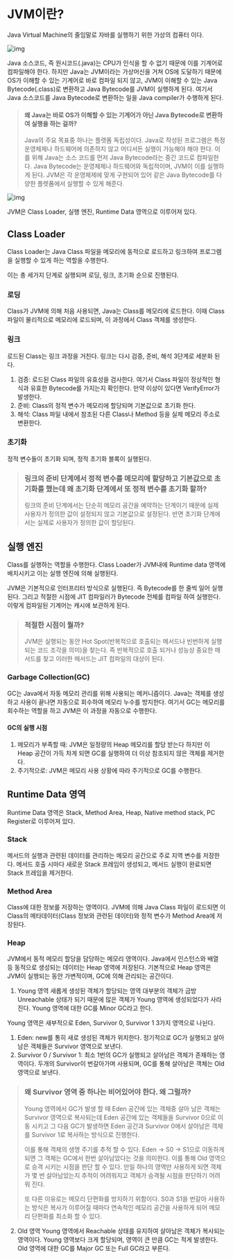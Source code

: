 # JVM이란?
Java Virtual Machine의 줄임말로 자바를 실행하기 위한 가상의 컴퓨터 이다.

![img](https://img1.daumcdn.net/thumb/R1280x0/?scode=mtistory2&fname=https%3A%2F%2Fblog.kakaocdn.net%2Fdn%2F0kg24%2Fbtq4YOOQH4J%2FEF2ISOpkYA36a1flwtLEmK%2Fimg.png)

Java 소스코드, 즉 원시코드(.java)는 CPU가 인식을 할 수 없기 때문에 이를 기계어로 컴파일해야 한다.
하지만 Java는 JVM이라는 가상머신을 거쳐 OS에 도달하기 때문에
OS가 이해할 수 있는 기계어로 바로 컴파일 되지 않고, JVM이 이해할 수 있는 Java Bytecode(.class)로 변환하고
Java Bytecode를 JVM이 실행하게 된다.
여기서 Java 소스코드를 Java Bytecode로 변환하는 일을 Java compiler가 수행하게 된다.

> #### 왜 Java는 바로 OS가 이해할 수 있는 기계어가 아닌 Java Bytecode로 변환하여 실행을 하는 걸까?
> Java의 주요 목표중 하나는 플렛폼 독립성이다.
> Java로 작성된 프로그램은 특정 운영체제나 하드웨어에 의존하지 않고 어디서든 실행이 가능해야 해야 한다.
> 이를 위해 Java는 소스 코드를 먼저 Java Bytecode라는 중간 코드로 컴파일한다.
> Java Bytecode는 운영체제나 하드웨어와 독립적이며, JVM이 이를 실행하게 된다.
> JVM은 각 운영체제에 맞게 구현되어 있어 같은 Java Bytecode를 다양한 플렛폼에서 실행할 수 있게 해준다.

![img](https://img1.daumcdn.net/thumb/R1280x0/?scode=mtistory2&fname=https%3A%2F%2Fblog.kakaocdn.net%2Fdn%2FtclVx%2Fbtq4Xfml6Dy%2Fnzb5xxlGG1fr5iBGUMv77K%2Fimg.png)

JVM은 Class Loader, 실행 엔진, Runtime Data 영역으로 이루어져 있다.


## Class Loader
Class Loader는 Java Class 파일을 메모리에 동적으로 로드하고 링크하여 프로그램을 실행할 수 있게 하는 역할을 수행한다.

이는 총 세가지 단계로 실행되며
로딩, 링크, 초기화 순으로 진행된다.

### 로딩
Class가 JVM에 의해 처음 사용되면, Java는 Class를 메모리에 로드한다. 이때 Class 파일이 물리적으로 메모리에 로드되며, 이 과정에서 Class 객체를 생성한다.

### 링크
로드된 Class는 링크 과정을 거친다.
링크는 다시 검증, 준비, 해석 3단계로 세분화 된다.

1. 검증: 로드된 Class 파일의 유효성을 검사한다. 여기서 Class 파일이 정상적인 형식과 유효한 Bytecode를 가지는지 확인한다. 만약 이상이 있다면 VerifyError가 발생한다.
2. 준비: Class의 정적 변수가 메모리에 할당되며 기본값으로 초기화 한다.
3. 해석: Class 파일 내에서 참조된 다른 Class나 Method 등을 실제 메모리 주소로 변환한다.

### 초기화
정적 변수들이 초기화 되며, 정적 초기화 블록이 실행된다.

> ### 링크의 준비 단계에서 정적 변수를 메모리에 할당하고 기본값으로 초기화를 했는데 왜 초기화 단계에서 또 정적 변수를 초기화 할까?
> 링크의 준비 단계에서는 단순히 메모리 공간을 예약하는 단계이기 때문에 실제 사용자가 정의한 값이 설정되지 않고 기본값으로 설정된다.
> 반면 초기화 단계에서는 실제로 사용자가 정의한 값이 할당된다.


## 실행 엔진
Class를 실행하는 역할을 수행한다.
Class Loader가 JVM내에 Runtime data 영역에 배치시키고 이는 실행 엔진에 의해 실행된다.


JVM은 기본적으로 인터프리터 방식으로 실행된다. 즉 Bytecode를 한 줄씩 일어 실행된다.
그리고 적절한 시점에 JIT 컴파일러가 Bytecode 전체를 컴파일 하여 실행한다.
이렇게 컴파일된 기계어는 캐시에 보관하게 된다.

> ### 적절한 시점이 뭘까?
> JVM은 실행되는 동안 Hot Spot(반복적으로 호출되는 메서드나 빈번하게 실행되는 코드 조각을 의미)을 찾는다. 즉 반복적으로 호출 되거나 성능상 중요한 메서드를 찾고 이러한 메서드는 JIT 컴파일의 대상이 된다.

### Garbage Collection(GC)
GC는 Java에서 자동 메모리 관리를 위해 사용되는 메커니즘이다.
Java는 객체를 생성하고 사용이 끝나면 자동으로 회수하여 메모리 누수를 방지한다.
여기서 GC는 메모리를 회수하는 역할을 하고 JVM은 이 과정을 자동으로 수행한다.

#### GC의 실행 시점
1. 메모리가 부족할 때: JVM은 일정량의 Heap 메모리를 할당 받는다 하지만 이 Heap 공간이 가득 차게 되면 GC를 실행하여 더 이상 참조되지 않은 객체를 제거한다.
2. 주기적으로: JVM은 메모리 사용 상황에 따라 주기적으로 GC를 수행한다.


## Runtime Data 영역
Runtime Data 영역은 Stack, Method Area, Heap, Native method stack, PC Register로 이루어져 있다.

### Stack
메서드의 실행과 관련된 데이터를 관리하는 메모리 공간으로 주로 지역 변수를 저장한다.
메서드 호출 시마다 새로운 Stack 프레임이 생성되고, 메서드 실행이 완료되면 Stack 프레임을 제거한다.

### Method Area
Class에 대한 정보를 저장하는 영역이다. JVM에 의해 Java Class 파일이 로드되면 이 Class의 메타데이터(Class 정보와 관련된 데이터)와 정적 변수가 Method Area에 저장된다.

### Heap
JVM에서 동적 메모리 할당을 담당하는 메모리 영역이다.
Java에서 인스턴스와 배열 등 동적으로 생성되는 데이터는 Heap 영역에 저장된다.
기본적으로 Heap 영역은 JVM이 실행되는 동안 가변적이며, GC에 의해 관리되는 공간이다.

1. Young 영역
새롭게 생성된 객체가 할당되는 영역
대부분의 객체가 금방 Unreachable 상태가 되기 때문에 많은 객체가 Young 영역에 생성되었다가 사라진다.
Young 영역에 대한 GC를 Minor GC라고 한다.

Young 영역은 새부적으로 Eden, Survivor 0, Survivor 1 3가지 영역으로 나뉜다.
1. Eden: new를 통히 새로 생성된 객체가 위치한다. 정기적으로 GC가 실행되고 살아남은 객체들은 Survivor 영역으로 보낸다.
2. Survivor 0 / Survivor 1: 최소 1번의 GC가 실행되고 살아남은 객체가 존재하는 영역이다. 두개의 Survivor이 번갈아가며 사용되며, GC를 통해 살아남은 객체는 Old 영역으로 보낸다.

> ### 왜 Survivor 영역 중 하나는 비어있어야 한다. 왜 그럴까?
> Young 영역에서 GC가 발생 할 때 Eden 공간에 있는 객체중 살아 남은 객체는 Survivor 영역으로 복사되는데
> Eden 공간에 있는 객체들을 Survivor 0으로 이동 시키고 그 다음 GC가 발생하면
> Eden 공간과 Survivor 0에서 살아남은 객체를 Survivor 1로 복사하는 방식으로 진행한다. 
>
> 이를 통해 객체의 생명 주기를 추적 할 수 있다. Eden -> S0 -> S1으로 이동하게 되면
> 그 객체는 GC에서 한번 살아남았다는 것을 의미한다. 이를 통해 Old 영역으로 승격 시키는 시점을 판단 할 수 있다.
> 만일 하나의 영역만 사용하게 되면 객체가 몇 번 살아남았는지 추적이 어려워지고 객체가 승격될 시점을 판단하기 어려워 진다.
>
> 또 다른 이유로는 메모리 단편화를 방지하기 위함이다. S0과 S1을 번갈아 사용하는 방식은 복사가 이루어질 때마다 연속적인 메모리 공간을 사용하게 되어 메모리 단편화를 최소화 할 수 있다.

2. Old 영역
Young 영역에서 Reachable 상태를 유지하여 살아남은 객체가 복사되는 영역이다.
Young 영역보다 크게 할당되며, 영역이 큰 만큼 GC는 적게 발생한다.
Old 영역에 대한 GC를 Major GC 또는 Full GC라고 부른다.